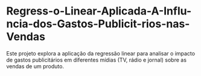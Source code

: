 # Regress-o-Linear-Aplicada-A-Influ-ncia-dos-Gastos-Publicit-rios-nas-Vendas
Este projeto explora a aplicação da regressão linear para analisar o impacto de gastos publicitários em diferentes mídias (TV, rádio e jornal) sobre as vendas de um produto.
